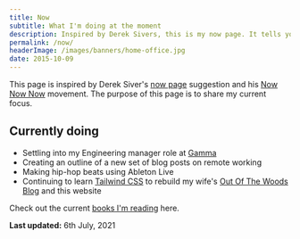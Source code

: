 ```yaml
---
title: Now
subtitle: What I'm doing at the moment
description: Inspired by Derek Sivers, this is my now page. It tells you what I'm doing at this moment in time.
permalink: /now/
headerImage: /images/banners/home-office.jpg
date: 2015-10-09
---
```


This page is inspired by Derek Siver's [now page](https://sivers.org/now) suggestion and his [Now Now Now](https://nownownow.com/) movement. The purpose of this page is to share my current focus.

## Currently doing

- Settling into my Engineering manager role at [Gamma](https://www.gamma.co.uk/)
- Creating an outline of a new set of blog posts on remote working
- Making hip-hop beats using Ableton Live
- Continuing to learn [Tailwind CSS](https://tailwindcss.com/) to rebuild my wife's [Out Of The Woods Blog](http://outofthewoodsblog.com/) and this website

Check out the current [books I'm reading](/books) here.

**Last updated:** 6th July, 2021
